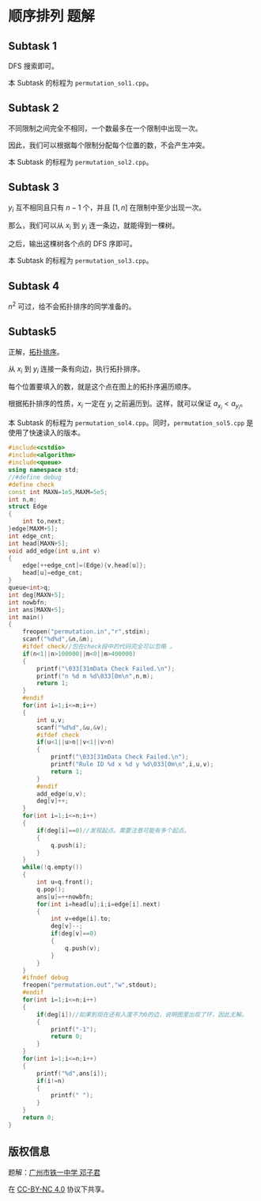 # 顺序排列 题解

## Subtask 1

DFS 搜索即可。

本 Subtask 的标程为 `permutation_sol1.cpp`。

## Subtask 2

不同限制之间完全不相同，一个数最多在一个限制中出现一次。

因此，我们可以根据每个限制分配每个位置的数，不会产生冲突。

本 Subtask 的标程为 `permutation_sol2.cpp`。

## Subtask 3

$y_i$ 互不相同且只有 $n-1$ 个，并且 $[1,n]$ 在限制中至少出现一次。

那么，我们可以从 $x_i$ 到 $y_i$ 连一条边，就能得到一棵树。

之后，输出这棵树各个点的 DFS 序即可。

本 Subtask 的标程为 `permutation_sol3.cpp`。

## Subtask 4

$n^2$ 可过，给不会拓扑排序的同学准备的。

## Subtask5

正解，[拓扑排序](https://oi-wiki.org/graph/topo/)。

从 $x_i$ 到 $y_i$ 连接一条有向边，执行拓扑排序。

每个位置要填入的数，就是这个点在图上的拓扑序遍历顺序。

根据拓扑排序的性质，$x_i$ 一定在 $y_i$ 之前遍历到。这样，就可以保证 $a_{x_i}<a_{y_i}$。

本 Subtask 的标程为 `permutation_sol4.cpp`。同时，`permutation_sol5.cpp` 是使用了快速读入的版本。

```cpp
#include<cstdio>
#include<algorithm>
#include<queue>
using namespace std;
//#define debug 
#define check
const int MAXN=1e5,MAXM=5e5;
int n,m;
struct Edge
{
	int to,next;
}edge[MAXM+5];
int edge_cnt;
int head[MAXN+5];
void add_edge(int u,int v)
{
	edge[++edge_cnt]=(Edge){v,head[u]};
	head[u]=edge_cnt;
}
queue<int>q;
int deg[MAXN+5];
int nowbfn;
int ans[MAXN+5];
int main()
{
	freopen("permutation.in","r",stdin);
	scanf("%d%d",&n,&m);
	#ifdef check//包在check段中的代码完全可以忽略 。 
	if(n<1||n>100000||m<0||m>400000)
	{
		printf("\033[31mData Check Failed.\n");
		printf("n %d m %d\033[0m\n",n,m);
		return 1;
	}
	#endif
	for(int i=1;i<=m;i++)
	{
		int u,v;
		scanf("%d%d",&u,&v);
		#ifdef check
		if(u<1||u>n||v<1||v>n)
		{
			printf("\033[31mData Check Failed.\n");
			printf("Rule ID %d x %d y %d\033[0m\n",i,u,v);
			return 1;
		}
		#endif
		add_edge(u,v);
		deg[v]++;
	}
	for(int i=1;i<=n;i++)
	{
		if(deg[i]==0)//发现起点。需要注意可能有多个起点。 
		{
			q.push(i);
		}
	}
	while(!q.empty())
	{
		int u=q.front();
		q.pop();
		ans[u]=++nowbfn;
		for(int i=head[u];i;i=edge[i].next)
		{
			int v=edge[i].to;
			deg[v]--;
			if(deg[v]==0)
			{
				q.push(v);
			}
		}
	}
	#ifndef debug
	freopen("permutation.out","w",stdout);
	#endif
	for(int i=1;i<=n;i++)
	{
		if(deg[i])//如果到现在还有入度不为0的边，说明图里出现了环，因此无解。 
		{
			printf("-1");
			return 0;
		}
	}
	for(int i=1;i<=n;i++)
	{
		printf("%d",ans[i]);
		if(i!=n)
		{
			printf(" ");
		}
	}
	return 0;
}
```

## 版权信息

题解：[广州市铁一中学 邓子君](https://www.luogu.com.cn/user/387836)

在 [CC-BY-NC 4.0](https://creativecommons.org/licenses/by-nc/4.0/legalcode.zh-hans) 协议下共享。